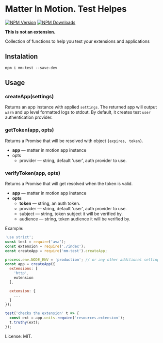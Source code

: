 # Matter In Motion. Test Helpes

[![NPM Version](https://img.shields.io/npm/v/mm-test.svg?style=flat-square)](https://www.npmjs.com/package/mm-test)
[![NPM Downloads](https://img.shields.io/npm/dt/mm-test.svg?style=flat-square)](https://www.npmjs.com/package/mm-test)

**This is not an extension.**

Collection of functions to help you test your extensions and applications

## Instalation

`npm i mm-test --save-dev`

## Usage

### createApp(settings)

Returns an app instance with applied `settings`. The returned app will output `warn` and up level formatted logs to stdout. By default, it creates test `user` authentication provider.

### getToken(app, opts)

Returns a Promise that will be resolved with object `{expires, token}`.

* **app** — matter in motion app instance
* opts
  + provider — string, default 'user', auth provider to use.

### verifyToken(app, opts)

Returns a Promise that will get resolved when the token is valid.

* **app** — matter in motion app instance
* **opts**
  + **token** — string, an auth token.
  + provider — string, default 'user', auth provider to use.
  + subject — string, token subject it will be verified by.
  + audience — string, token audience it will be verified by.


Example:

```js
'use strict';
const test = require('ava');
const extension = require('./index');
const createApp = require('mm-test').createApp;

process.env.NODE_ENV = 'production'; // or any other additional settings environment you want to load
const app = createApp({
  extensions: [
    'http',
    extension
  ],

  extension: {
    ...
  }
});

test('checks the extension' t => {
  const ext = app.units.require('resources.extension');
  t.truthy(ext);
});
```

License: MIT.

